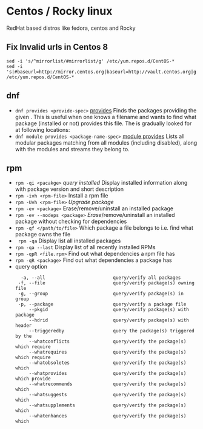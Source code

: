 # Centos / Rocky linux

RedHat based distros like fedora, centos and Rocky

## Fix Invalid urls in Centos 8

```
sed -i 's/^mirrorlist/#mirrorlist/g' /etc/yum.repos.d/CentOS-*
sed -i 's|#baseurl=http://mirror.centos.org|baseurl=http://vault.centos.org|g' /etc/yum.repos.d/CentOS-*
```


## dnf
 - `dnf provides <provide-spec>` [provides] Finds the packages providing the given <provide-spec>. This is useful when one knows a filename and wants to find what package (installed or not) provides this file. The <provide-spec> is gradually looked for at following locations:
 - `dnf module provides <package-name-spec>` [module provides] Lists all modular packages matching <package-name-spec> from all modules (including disabled), along with the modules and streams they belong to.
   
## rpm
 
 - `rpm -qi <pacakge>` *query installed* Display installed information along with package version and short description
 - `rpm -ivh <rpm-file>` Install a rpm file
 - `rpm -Uvh <rpm-file>`	*Upgrade package*
 - `rpm -ev <package>` 	Erase/remove/uninstall an installed package
 - `rpm -ev --nodeps <package>` *Erase*/remove/uninstall an installed package without checking for dependencies
 - `rpm -qf </path/to/file>` Which package a file belongs to i.e. find what package owns the file
 - ` rpm -qa` Display list all installed packages
 - `rpm -qa --last` 	Display list of all recently installed RPMs
 - `rpm -qpR <file.rpm>` Find out what dependencies a rpm file has
 - `rpm -qR <package>` Find out what dependencies a package has
 - query option
    ```
      -a, --all                         query/verify all packages
     -f, --file                         query/verify package(s) owning file
     -g, --group                        query/verify package(s) in group
     -p, --package                      query/verify a package file
         --pkgid                        query/verify package(s) with package
         --hdrid                        query/verify package(s) with header
         --triggeredby                  query the package(s) triggered by the
         --whatconflicts                query/verify the package(s) which require
         --whatrequires                 query/verify the package(s) which require
         --whatobsoletes                query/verify the package(s) which
         --whatprovides                 query/verify the package(s) which provide
         --whatrecommends               query/verify the package(s) which
         --whatsuggests                 query/verify the package(s) which
         --whatsupplements              query/verify the package(s) which
         --whatenhances                 query/verify the package(s) which
    ```
  
  [provides]: https://dnf.readthedocs.io/en/latest/command_ref.html#provides-command
  [module provides]: https://dnf.readthedocs.io/en/latest/command_ref.html#module-provide-command-label

 
 
